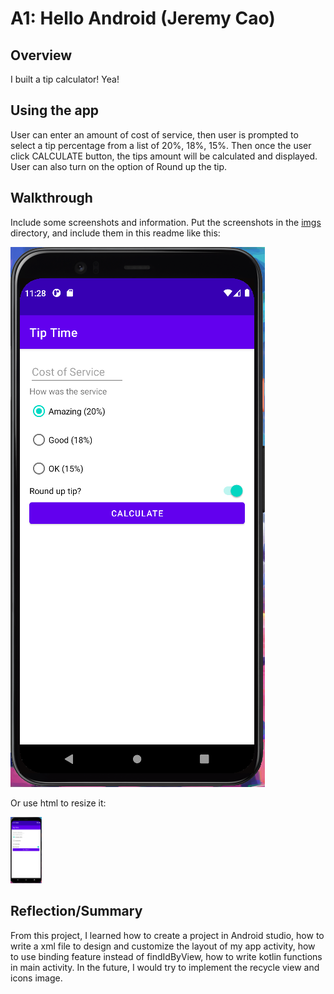 # A1: Hello Android (Jeremy Cao)

## Overview

I built a tip calculator! Yea!

## Using the app 

User can enter an amount of cost of service, then user is prompted to select a tip percentage
from a list of 20%, 18%, 15%. Then once the user click CALCULATE button, the tips amount will be calculated and displayed. User can also turn on the 
option of Round up the tip.

## Walkthrough

Include some screenshots and information. Put the screenshots in the [imgs](imgs) directory, and include them in this readme like this: 

![Sample Screenshot](imgs/myfirstapp.png?raw=tru)

Or use html to resize it: 

<img src="imgs/myfirstapp.png" width="50">

## Reflection/Summary

From this project, I learned how to create a project in Android studio, how to write a xml file to design and customize the layout of my app activity, how to use binding feature instead of findIdByView, how to write kotlin functions in main activity. In the future, I would try to implement the recycle view and icons image.

